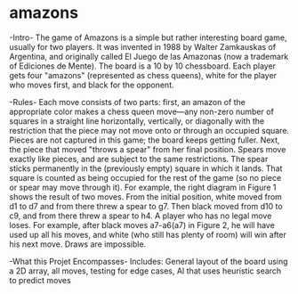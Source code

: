 # amazons

-Intro-
The game of Amazons is a simple but rather interesting board game, usually for two players. It was invented in 1988 by Walter Zamkauskas of Argentina, and originally called El Juego de las Amazonas (now a trademark of Ediciones de Mente). The board is a 10 by 10 chessboard. Each player gets four "amazons" (represented as chess queens), white for the player who moves first, and black for the opponent. 

-Rules-
Each move consists of two parts: first, an amazon of the appropriate color makes a chess queen move—any non-zero number of squares in a straight line horizontally, vertically, or diagonally with the restriction that the piece may not move onto or through an occupied square. Pieces are not captured in this game; the board keeps getting fuller. Next, the piece that moved "throws a spear" from her final position. Spears move exactly like pieces, and are subject to the same restrictions. The spear sticks permanently in the (previously empty) square in which it lands. That square is counted as being occupied for the rest of the game (so no piece or spear may move through it). For example, the right diagram in Figure 1 shows the result of two moves. From the initial position, white moved from d1 to d7 and from there threw a spear to g7. Then black moved from d10 to c9, and from there threw a spear to h4.
A player who has no legal move loses. For example, after black moves a7-a6(a7) in Figure 2, he will have used up all his moves, and white (who still has plenty of room) will win after his next move. Draws are impossible.

-What this Projet Encompasses-
Includes: General layout of the board using a 2D array, all moves, testing for edge cases, AI that uses heuristic search to predict moves
